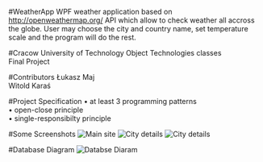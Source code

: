 #WeatherApp
WPF weather application based on http://openweathermap.org/ API which allow to check weather all accross the globe. User may choose the city and country name, set temperature scale and the program will do the rest.

#Cracow University of Technology
Object Technologies classes <br/>
Final Project 

#Contributors
Łukasz Maj<br/>
Witold Karaś

#Project Specification
•	at least 3 programming patterns <br/>
•	open-close principle <br/>
• single-responsibilty principle

#Some Screenshots
![Main site](http://i.imgur.com/xQ1ehvS.png)
![City details](http://i.imgur.com/EKmYVF6.png)
![City details](http://i.imgur.com/IkS8qeX.png)

#Database Diagram
![Databse Diaram](http://i.imgur.com/KErZt3U.png)
